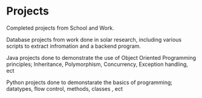 # Projects
Completed projects from School and Work. 

Database projects from work done in solar research, including various scripts to extract infromation and a backend program. 

Java projects done to demonstrate the use of Object Oriented Programming principles; Inheritance, Polymorphism, Concurrency, Exception handling, ect 

Python projects done to demonstarate the basics of programming; datatypes, flow control, methods, classes , ect
